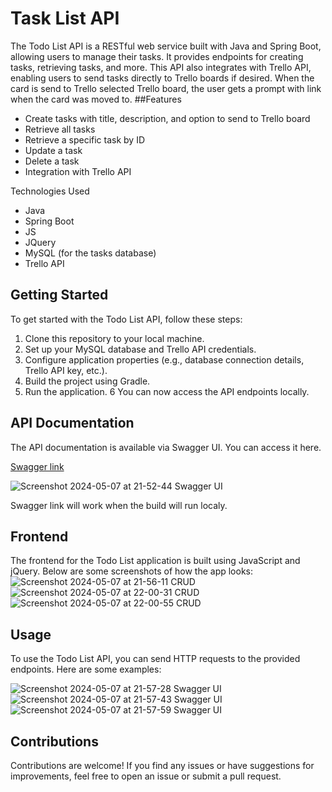 # Task List API

The Todo List API is a RESTful web service built with Java and Spring Boot, allowing users to manage their tasks. It provides endpoints for creating tasks, retrieving tasks, and more. This API also integrates with Trello API, enabling users to send tasks directly to Trello boards if desired.
When the card is send to Trello selected Trello board, the user gets a prompt with link when the card was moved to.
##Features

- Create tasks with title, description, and option to send to Trello board
- Retrieve all tasks
- Retrieve a specific task by ID
- Update a task
- Delete a task
- Integration with Trello API

Technologies Used

- Java
- Spring Boot
- JS
- JQuery
- MySQL (for the tasks database)
- Trello API

## Getting Started

To get started with the Todo List API, follow these steps:

1. Clone this repository to your local machine.
2. Set up your MySQL database and Trello API credentials.
3. Configure application properties (e.g., database connection details, Trello API key, etc.).
4. Build the project using Gradle.
5. Run the application.
6 You can now access the API endpoints locally.

## API Documentation

The API documentation is available via Swagger UI. You can access it here.

[Swagger link](http://localhost:8080/swagger-ui/index.html#/task-controller/)

![Screenshot 2024-05-07 at 21-52-44 Swagger UI](https://github.com/Sebczak/task-crud-api/assets/33517299/a05ba85f-aa28-4af4-8e78-2c2552875e7e)


Swagger link will work when the build will run localy.
## Frontend

The frontend for the Todo List application is built using JavaScript and jQuery. Below are some screenshots of how the app looks:
![Screenshot 2024-05-07 at 21-56-11 CRUD](https://github.com/Sebczak/task-crud-api/assets/33517299/9b9bbe2b-1eba-477d-a998-43575139cd58)
![Screenshot 2024-05-07 at 22-00-31 CRUD](https://github.com/Sebczak/task-crud-api/assets/33517299/90067972-7c33-4fda-b51f-3439fe37ecf7)
![Screenshot 2024-05-07 at 22-00-55 CRUD](https://github.com/Sebczak/task-crud-api/assets/33517299/13c76e27-9759-46e7-9c92-d7a5729e80a8)

## Usage

To use the Todo List API, you can send HTTP requests to the provided endpoints. Here are some examples:

![Screenshot 2024-05-07 at 21-57-28 Swagger UI](https://github.com/Sebczak/task-crud-api/assets/33517299/b9781c7e-4b16-41ec-a0cd-57d0a549445d)
![Screenshot 2024-05-07 at 21-57-43 Swagger UI](https://github.com/Sebczak/task-crud-api/assets/33517299/a96c8f4f-c168-4d10-9778-c504a3530eec)
![Screenshot 2024-05-07 at 21-57-59 Swagger UI](https://github.com/Sebczak/task-crud-api/assets/33517299/2ad3ca20-0781-4ee8-aaf6-65d41e94f3e7)

## Contributions

Contributions are welcome! If you find any issues or have suggestions for improvements, feel free to open an issue or submit a pull request.
